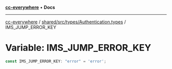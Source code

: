 [**cc-everywhere**](../../../../../index.md) • **Docs**

***

[cc-everywhere](../../../../../index.md) / [shared/src/types/Authentication.types](../index.md) / IMS\_JUMP\_ERROR\_KEY

# Variable: IMS\_JUMP\_ERROR\_KEY

```ts
const IMS_JUMP_ERROR_KEY: "error" = 'error';
```
